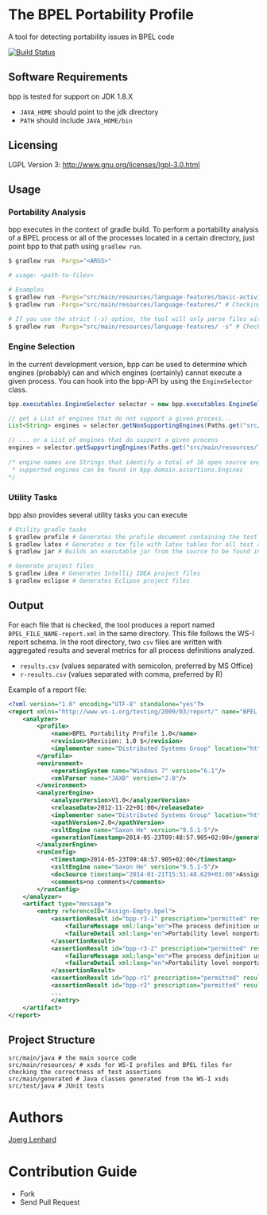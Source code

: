 The BPEL Portability Profile 
===

A tool for detecting portability issues in BPEL code

[![Build Status](https://travis-ci.org/uniba-dsg/bpp.png)](https://travis-ci.org/uniba-dsg/bpp)

## Software Requirements
bpp is tested for support on JDK 1.8.X
- `JAVA_HOME` should point to the jdk directory
- `PATH` should include `JAVA_HOME/bin`

## Licensing
LGPL Version 3: http://www.gnu.org/licenses/lgpl-3.0.html

## Usage

### Portability Analysis
bpp executes in the context of gradle build.
To perform a portability analysis of a BPEL process or all of the processes located in a certain directory, just point bpp to that path using `gradlew run`.
```bash
$ gradlew run -Pargs="<ARGS>"

# usage: <path-to-files>

# Examples
$ gradlew run -Pargs="src/main/resources/language-features/basic-activities/Assign-Empty.bpel" # Checking a process definition from the test directory 
$ gradlew run -Pargs="src/main/resources/language-features/" # Checking all process definitions in the test directory 

# If you use the strict (-s) option, the tool will only parse files with the http://docs.oasis-open.org/wsbpel/2.0/process/executable namespace
$ gradlew run -Pargs="src/main/resources/language-features/ -s" # Checking all process definitions with the proper BPEL namespace in the test directory 
````

### Engine Selection
In the current development version, bpp can be used to determine which engines (probably) can and which engines (certainly) cannot execute a given process.
You can hook into the bpp-API by using the `EngineSelector` class.
```java
bpp.executables.EngineSelector selector = new bpp.executables.EngineSelector();

// get a List of engines that do not support a given process...
List<String> engines = selector.getNonSupportingEngines(Paths.get("src/main/resources/language-features/basic-activities/Assign-Int.bpel"));

// ... or a List of engines that do support a given process
engines = selector.getSupportingEngines(Paths.get("src/main/resources/language-features/basic-activities/Assign-Int.bpel"));
		
/* engine names are Strings that identify a total of 16 open source engines in different versions.
 * supported engines can be found in bpp.domain.assertions.Engines
*/
````

### Utility Tasks
bpp also provides several utility tasks you can execute
```bash
# Utility gradle tasks
$ gradlew profile # Generates the profile document containing the test assertions
$ gradlew latex # Generates a tex file with latex tables for all test assertions
$ gradlew jar # Builds an executable jar from the source to be found in `/build/libs`

# Generate project files 
$ gradlew idea # Generates Intellij IDEA project files
$ gradlew eclipse # Generates Eclipse project files
```

## Output

For each file that is checked, the tool produces a report named `BPEL_FILE_NAME-report.xml` in the same directory.
This file follows the WS-I report schema.
In the root directory, two `csv` files are written with aggregated results and several metrics for all process definitions analyzed.
- `results.csv` (values separated with semicolon, preferred by MS Office)
- `r-results.csv` (values separated with comma, preferred by R)

Example of a report file:
```xml
<?xml version="1.0" encoding="UTF-8" standalone="yes"?>
<report xmlns="http://www.ws-i.org/testing/2009/03/report/" name="BPEL Portability Profile Test Report" timestamp="2014-05-23T09:48:57.905+02:00">
    <analyzer>
        <profile>
            <name>BPEL Portability Profile 1.0</name>
            <revision>$Revision: 1.0 $</revision>
            <implementer name="Distributed Systems Group" location="http://www.uni-bamberg.de/en/pi"/>
        </profile>
        <environment>
            <operatingSystem name="Windows 7" version="6.1"/>
            <xmlParser name="JAXB" version="2.0"/>
        </environment>
        <analyzerEngine>
            <analyzerVersion>V1.0</analyzerVersion>
            <releaseDate>2012-11-22+01:00</releaseDate>
            <implementer name="Distributed Systems Group" location="http://www.uni-bamberg.de/en/pi"/>
            <xpathVersion>2.0</xpathVersion>
            <xsltEngine name="Saxon He" version="9.5.1-5"/>
            <generationTimestamp>2014-05-23T09:48:57.905+02:00</generationTimestamp>
        </analyzerEngine>
        <runConfig>
            <timestamp>2014-05-23T09:48:57.905+02:00</timestamp>
            <xsltEngine name="Saxon He" version="9.5.1-5"/>
            <docSource timestamp="2014-01-21T15:51:48.629+01:00">Assign-Empty.bpel</docSource>
            <comments>no comments</comments>
        </runConfig>
    </analyzer>
    <artifact type="message">
        <entry referenceID="Assign-Empty.bpel">
            <assertionResult id="bpp-r3-1" prescription="permitted" result="warning">
                <failureMessage xml:lang="en">The process definition uses the empty variant for a from-spec in a &lt;copy&gt; construct</failureMessage>
                <failureDetail xml:lang="en">Portability level nonportable, Degree: 9: Warning in line 20</failureDetail>
            </assertionResult>
            <assertionResult id="bpp-r3-2" prescription="permitted" result="warning">
                <failureMessage xml:lang="en">The process definition uses the empty variant for a to-spec in a &lt;copy&gt; construct.</failureMessage>
                <failureDetail xml:lang="en">Portability level nonportable, Degree: 9: Warning in line 21</failureDetail>
            </assertionResult>
            <assertionResult id="bpp-r1" prescription="permitted" result="passed"/>
            <assertionResult id="bpp-r2" prescription="permitted" result="passed"/>
            ...
            </entry>
    </artifact>
</report>
```

## Project Structure

    src/main/java # the main source code
    src/main/resources/ # xsds for WS-I profiles and BPEL files for checking the correctness of test assertions
    src/main/generated # Java classes generated from the WS-I xsds
    src/test/java # JUnit tests 

# Authors 

[Joerg Lenhard](http://www.uni-bamberg.de/pi/team/lenhard-joerg/)

# Contribution Guide

- Fork
- Send Pull Request
